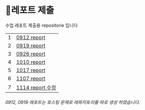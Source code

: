 # 📗레포트 제출
 수업 레포트 제출용 repositorie 입니다
<table>
 <tr>
  <td>1</td>
  <td>
    <a href="https://github.com/SEUNGACHOI0925/0912">0912 report</a>
  </td>
  </tr>
  <tr>
   <td>2</td>
  <td>
    <a href="https://github.com/SEUNGACHOI0925/0919">0919 report</a>
  </td>
 </tr>
 <tr>
  <td>3</td>
  <td>
    <a href="https://seungachoi0925.github.io/cordova/0926/index.html">0926 report</a>
  </td>
 </tr>
  <tr>
  <td>4</td>
  <td>
    <a href="https://seungachoi0925.github.io/cordova/1010/index.html">1010 report</a>
  </td>
 </tr>
 <tr>
  <td>5</td>
  <td>
    <a href="https://seungachoi0925.github.io/cordova/1017/index.html">1017 report</a>
  </td>
 </tr>
<tr>
  <td>6</td>
  <td>
    <a href="https://seungachoi0925.github.io/cordova/1107/index.html">1107 report</a>
  </td>
 </tr>
 <tr>
  <td>7</td>
  <td>
    <a href="https://seungachoi0925.github.io/cordova/1114수정/1114.html">1114 report 수정</a>
  </td>
 </tr>
</table>

 ###### 0912, 0919 레포트는 호스팅 문제로 레파지토리를 따로 생성 하였습니다.
